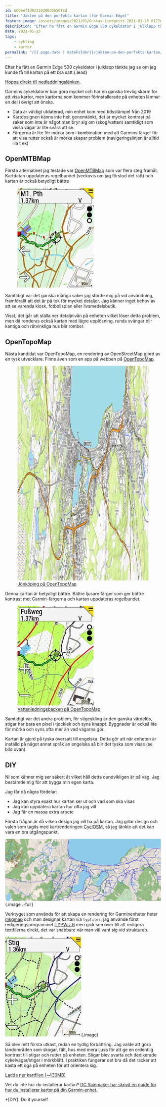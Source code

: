 ```yaml
---
id: 600eef1d9331020039b50fcd
title: "Jakten på den perfekta kartan (för Garmin Edge)"
feature_image: /assets/images/2021/01/Gustav-Lindqvist_2021-01-25_01720.jpg
description: "Efter ha fått en Garmin Edge 530 cykeldator i julklapp tänkte jag se om jag kunde få till kartan på ett bra sätt."
date: 2021-01-25
tags: 
    - cykling
    - kartor
permalink: "/{{ page.date | dateFolder}}/jakten-pa-den-perfekta-kartan/index.html"  
---
```


Efter ha fått en Garmin Edge 530 cykeldator i julklapp tänkte jag se om jag kunde få till kartan på ett bra sätt.{.lead}

[Hoppa direkt till nedladdningslänken](#ladda-ner-kartan).

Garmins cykeldatorer kan göra mycket och har en ganska trevlig skärm för att visa kartor, men kartorna som kommer förinstallerade på enheten lämnar en del i övrigt att önska.

* Data är väldigt utdaterad, min enhet kom med tidsstämpel från 2019
* Kartdesignen känns inte helt genomtänkt, det är mycket kontrast på saker som inte är något man bryr sig om (skog/vatten) samtidigt som vissa vägar är lite svåra att se.
* Färgerna är lite för mörka som i kombination med att Garmins färger för att visa rutter också är mörka skapar problem (navigeringslinjen är alltid lila t ex)


## OpenMTBMap

<p>Första alternativet jag testade var <a href="https://openmtbmap.org/" rel="noopener noreferrer">OpenMTBMap</a> som var flera steg framåt. Kartdatan uppdateras regelbundet (veckovis om jag förstod det rätt) och kartan är också betydligt bättre</p>

<figure class="kg-card kg-image-card"><img src="/assets/images/2021/01/79.jpg" class="kg-image" alt="Skärmdump från Garmin Edge 530 som visar OpenMTBMap-kartan" loading="lazy" width="246" height="322"></figure>

Samtidigt var det ganska många saker jag störde mig på vid användning, framförallt att det är på tok för mycket detaljer. Jag känner inget behov av att se varenda kiosk, fotbollsplan eller livsmedelsbutik.

Visst, det går att ställa ner detaljnivån på enheten vilket löser detta problem, men då renderas också kartan med lägre upplösning, runda svängar blir kantiga och rätvinkliga hus blir romber.

## OpenTopoMap

Nästa kandidat var OpenTopoMap, en rendering av OpenStreetMap gjord av en tysk utvecklare. Finns även som en app på webben på [OpenTopoMap].

<figure class="kg-card kg-image-card kg-width-full kg-card-hascaption"><img src="/assets/images/2021/01/vivaldi_vTWahAPZ96.png" class="kg-image" alt loading="lazy" width="1660" height="693" ><figcaption><a href="https://opentopomap.org/#map=13/57.77273/14.17786">Jönköping på OpenTopoMap</a></figcaption></figure>

Denna kartan är betydligt bättre. Bättre ljusare färger som ger bättre kontrast mot Garmin-färgerna och kartan uppdateras regelbundet.

<figure class="kg-card kg-image-card kg-card-hascaption"><img src="/assets/images/2021/01/photo5787262290565903566.jpg" class="kg-image" alt="Skärmdump från Garmin Edge 530 som visar OpenTopoMap-kartan" loading="lazy" width="246" height="322"><figcaption><a href="https://opentopomap.org/#map=13/57.77273/14.17786">Vattenledningsbacken på OpenTopoMap</a></figcaption></figure>

Samtidigt var det andra problem, för stigcykling är den ganska värdelös, stigar har bara en pixel i tjocklek och syns knappt. Byggnader är också lite för mörka och syns ofta mer än vad vägarna gör.

Kartan är gjord på tyska översatt till engelska. Detta gör att när enheten är inställd på något annat språk än engelska så blir det tyska som visas (se bild ovan).

## DIY

Ni som känner mig ser säkert åt vilket håll detta oundvikligen är på väg. Jag bestämde mig för att bygga min egen karta.

Jag får då några fördelar:

* Jag kan styra exakt hur kartan ser ut och vad som ska visas
* Jag kan uppdatera kartan hur ofta jag vill
* Jag får en massa extra arbete

Första frågan är då vilken design jag vill ha på kartan. Jag gillar design och valen som tagits med kartrenderingen [CyclOSM], så jag tänkte att det kan vara en bra utgångspunkt.

![Karta över Vattenledningsparken från CyclOSM](/assets/images/2021/01/vivaldi_Cnjx5XQghm.png "[CyclOSM över Vattenledningsparken]"){.image .-full}


Verktyget som används för att skapa en rendering för Garminenheter heter [mkgmap] och man designar kartan via `typfiles`, jag använde först redigeringsprogrammet [TYPWiz 6] men gick sen över till att redigera textfilerna direkt, det var snabbare när man väl vant sig vid strukturen.

![Karta över Vattenledningsparken från en Garmin Edge-enhet](/assets/images/2021/01/121.jpg){.image}

Så blev mitt första utkast, redan en tydlig förbättring. Jag valde att göra landområden som skogar, fält, hus med mera ljusa för att ge en ordentlig kontrast till stigar och rutter på enheten. Stigar blev svarta och dedikerade cykelvägar/stigar i mörkblått. I praktiken fungerar det bra då det räcker att kasta ett öga på enheten för att orientera sig.

<a id="ladda-ner-kartan" href="https://onedrive.live.com/download?cid=2858546231E48839&resid=2858546231E48839%21269807&authkey=APRIc3LBTJl_3hs" class="Button" download>Ladda ner kartfilen (~430MB)</a>

Vet du inte hur du installerar kartan? [DC Rainmaker har skrivit en guide för hur du installerar kartor på din Garmin-enhet](https://www.dcrainmaker.com/2013/05/download-garmin-705800810.html#part-ii-installing-the-maps).

*[DIY]: Do it yourself

[CyclOSM]: https://cyclosm.org
[CyclOSM över Vattenledningsparken]: https://www.cyclosm.org/#map=15/57.7646/14.1265/cyclosm
[mkgmap]: https://www.mkgmap.org.uk
[TYPWiz 6]: http://www.pinns.co.uk/osm/ostyp.html
[OpenTopoMap]: https://opentopomap.org
